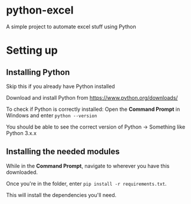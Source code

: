 # python-excel
A simple project to automate excel stuff using Python

# Setting up

## Installing Python
Skip this if you already have Python installed

Download and install Python from https://www.python.org/downloads/

To check if Python is correctly installed:
Open the **Command Prompt** in Windows and enter `python --version`

You should be able to see the correct version of Python -> Something like Python 3.x.x

## Installing the needed modules
While in the **Command Prompt**, navigate to wherever you have this downloaded.

Once you're in the folder, enter `pip install -r requirements.txt`.

This will install the dependencies you'll need.
